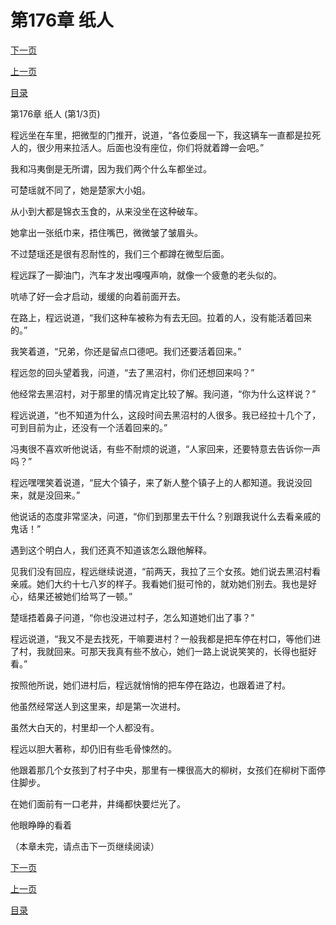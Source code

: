 <h1>第176章    纸人</h1>
            <div><p><a href="./0526_%E7%AC%AC176%E7%AB%A0_%E7%BA%B8%E4%BA%BA.md">下一页</a></p><p><a href="./0524_%E7%AC%AC175%E7%AB%A0_%E9%BB%91%E6%B2%BC%E6%9D%91.md">上一页</a></p><p><a href="../">目录</a></p></div>
            <div><p>第176章    纸人 (第1/3页)</p><p>程远坐在车里，把微型的门推开，说道，“各位委屈一下，我这辆车一直都是拉死人的，很少用来拉活人。后面也没有座位，你们将就着蹲一会吧。”</p><p>我和冯夷倒是无所谓，因为我们两个什么车都坐过。</p><p>可楚瑶就不同了，她是楚家大小姐。</p><p>从小到大都是锦衣玉食的，从来没坐在这种破车。</p><p>她拿出一张纸巾来，捂住嘴巴，微微皱了皱眉头。</p><p>不过楚瑶还是很有忍耐性的，我们三个都蹲在微型后面。</p><p>程远踩了一脚油门，汽车才发出嘎嘎声响，就像一个疲惫的老头似的。</p><p>吭哧了好一会才启动，缓缓的向着前面开去。</p><p>在路上，程远说道，“我们这种车被称为有去无回。拉着的人，没有能活着回来的。”</p><p>我笑着道，“兄弟，你还是留点口德吧。我们还要活着回来。”</p><p>程远忽的回头望着我，问道，“去了黑沼村，你们还想回来吗？”</p><p>他经常去黑沼村，对于那里的情况肯定比较了解。我问道，“你为什么这样说？”</p><p>程远说道，“也不知道为什么，这段时间去黑沼村的人很多。我已经拉十几个了，可到目前为止，还没有一个活着回来的。”</p><p>冯夷很不喜欢听他说话，有些不耐烦的说道，“人家回来，还要特意去告诉你一声吗？”</p><p>程远嘿嘿笑着说道，“屁大个镇子，来了新人整个镇子上的人都知道。我说没回来，就是没回来。”</p><p>他说话的态度非常坚决，问道，“你们到那里去干什么？别跟我说什么去看亲戚的鬼话！”</p><p>遇到这个明白人，我们还真不知道该怎么跟他解释。</p><p>见我们没有回应，程远继续说道，“前两天，我拉了三个女孩。她们说去黑沼村看亲戚。她们大约十七八岁的样子。我看她们挺可怜的，就劝她们别去。我也是好心，结果还被她们给骂了一顿。”</p><p>楚瑶捂着鼻子问道，“你也没进过村子，怎么知道她们出了事？”</p><p>程远说道，“我又不是去找死，干嘛要进村？一般我都是把车停在村口，等他们进了村，我就回来。可那天我真有些不放心，她们一路上说说笑笑的，长得也挺好看。”</p><p>按照他所说，她们进村后，程远就悄悄的把车停在路边，也跟着进了村。</p><p>他虽然经常送人到这里来，却是第一次进村。</p><p>虽然大白天的，村里却一个人都没有。</p><p>程远以胆大著称，却仍旧有些毛骨悚然的。</p><p>他跟着那几个女孩到了村子中央，那里有一棵很高大的柳树，女孩们在柳树下面停住脚步。</p><p>在她们面前有一口老井，井绳都快要烂光了。</p><p>他眼睁睁的看着</p><p>（本章未完，请点击下一页继续阅读）</p></div>
            <div><p><a href="./0526_%E7%AC%AC176%E7%AB%A0_%E7%BA%B8%E4%BA%BA.md">下一页</a></p><p><a href="./0524_%E7%AC%AC175%E7%AB%A0_%E9%BB%91%E6%B2%BC%E6%9D%91.md">上一页</a></p><p><a href="../">目录</a></p></div>